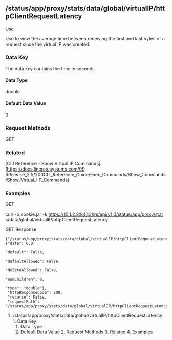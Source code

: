 ## /status/app/proxy/stats/data/global/virtualIP/httpClientRequestLatency

Use

Use to view the average time between receiving the first and last bytes of a
request since the virtual IP was created.

### Data Key

The data key contains the time in seconds.

#### Data Type

double

#### Default Data Value

0

### Request Methods

GET

### Related

[CLI Reference - Show Virtual IP Commands](https://docs.lineratesystems.com/09
3Release_2.5/200CLI_Reference_Guide/Exec_Commands/Show_Commands/Show_Virtual_I
P_Commands)

### Examples

GET

curl -b cookie.jar -k https://10.1.2.3:8443/lrs/api/v1.0/status/app/proxy/stat
s/data/global/virtualIP/httpClientRequestLatency

GET Response

    
    
    {"/status/app/proxy/stats/data/global/virtualIP/httpClientRequestLatency": {"data": 0.0,
                                                                                 "default": False,
                                                                                 "defaultAllowed": False,
                                                                                 "deleteAllowed": False,
                                                                                 "numChildren": 0,
                                                                                 "type": "double"},
     "httpResponseCode": 200,
     "recurse": False,
     "requestPath": "/status/app/proxy/stats/data/global/virtualIP/httpClientRequestLatency"}
    

  1. /status/app/proxy/stats/data/global/virtualIP/httpClientRequestLatency
    1. Data Key
      1. Data Type
      2. Default Data Value
    2. Request Methods
    3. Related
    4. Examples

